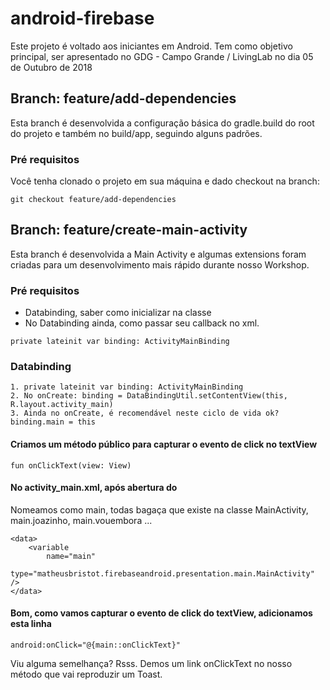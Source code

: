 # android-firebase
Este projeto é voltado aos iniciantes em Android. Tem como objetivo principal, ser apresentado no GDG - Campo Grande / LivingLab no dia 05 de Outubro de 2018

## Branch: feature/add-dependencies

Esta branch é desenvolvida a configuração básica do gradle.build do root do projeto e também no build/app, seguindo alguns padrões.

### Pré requisitos

Você tenha clonado o projeto em sua máquina e dado checkout na branch:

```
git checkout feature/add-dependencies
```

## Branch: feature/create-main-activity

Esta branch é desenvolvida a Main Activity e algumas extensions foram criadas para um desenvolvimento mais rápido durante nosso Workshop.

### Pré requisitos

- Databinding, saber como inicializar na classe
- No Databinding ainda, como passar seu callback no xml.

```
private lateinit var binding: ActivityMainBinding
```

### Databinding

```
1. private lateinit var binding: ActivityMainBinding
2. No onCreate: binding = DataBindingUtil.setContentView(this, R.layout.activity_main)
3. Ainda no onCreate, é recomendável neste ciclo de vida ok? binding.main = this
```

#### Criamos um método público para capturar o evento de click no textView

```
fun onClickText(view: View)
```

#### No activity_main.xml, após abertura do <layout>

Nomeamos como main, todas bagaça que existe na classe MainActivity, main.joazinho, main.vouembora ...

```
<data>
    <variable
        name="main"
        type="matheusbristot.firebaseandroid.presentation.main.MainActivity" />
</data>
```

#### Bom, como vamos capturar o evento de click do textView, adicionamos esta linha

```
android:onClick="@{main::onClickText}"
```

Viu alguma semelhança? Rsss. Demos um link onClickText no nosso método que vai reproduzir um Toast.
